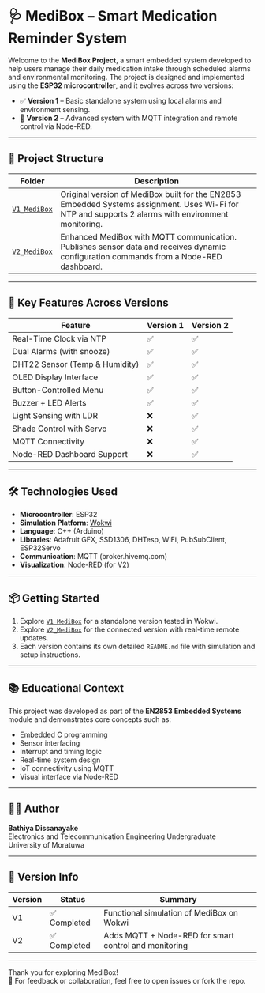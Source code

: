 # 🩺 MediBox – Smart Medication Reminder System

Welcome to the **MediBox Project**, a smart embedded system developed to help users manage their daily medication intake through scheduled alarms and environmental monitoring. The project is designed and implemented using the **ESP32 microcontroller**, and it evolves across two versions:

- ✅ **Version 1** – Basic standalone system using local alarms and environment sensing.
- 🚀 **Version 2** – Advanced system with MQTT integration and remote control via Node-RED.

---

## 📂 Project Structure

| Folder | Description |
|--------|-------------|
| [`V1_MediBox`](./V.1) | Original version of MediBox built for the EN2853 Embedded Systems assignment. Uses Wi-Fi for NTP and supports 2 alarms with environment monitoring. |
| [`V2_MediBox`](./V.2) | Enhanced MediBox with MQTT communication. Publishes sensor data and receives dynamic configuration commands from a Node-RED dashboard. |

---

## 🧠 Key Features Across Versions

| Feature | Version 1 | Version 2 |
|--------|-----------|-----------|
| Real-Time Clock via NTP | ✅ | ✅ |
| Dual Alarms (with snooze) | ✅ | ✅ |
| DHT22 Sensor (Temp & Humidity) | ✅ | ✅ |
| OLED Display Interface | ✅ | ✅ |
| Button-Controlled Menu | ✅ | ✅ |
| Buzzer + LED Alerts | ✅ | ✅ |
| Light Sensing with LDR | ❌ | ✅ |
| Shade Control with Servo | ❌ | ✅ |
| MQTT Connectivity | ❌ | ✅ |
| Node-RED Dashboard Support | ❌ | ✅ |

---

## 🛠️ Technologies Used

- **Microcontroller**: ESP32
- **Simulation Platform**: [Wokwi](https://wokwi.com/)
- **Language**: C++ (Arduino)
- **Libraries**: Adafruit GFX, SSD1306, DHTesp, WiFi, PubSubClient, ESP32Servo
- **Communication**: MQTT (broker.hivemq.com)
- **Visualization**: Node-RED (for V2)

---

## 📦 Getting Started

1. Explore [`V1_MediBox`](./V.1) for a standalone version tested in Wokwi.
2. Explore [`V2_MediBox`](./V.2) for the connected version with real-time remote updates.
3. Each version contains its own detailed `README.md` file with simulation and setup instructions.

---

## 📚 Educational Context

This project was developed as part of the **EN2853 Embedded Systems** module and demonstrates core concepts such as:

- Embedded C programming
- Sensor interfacing
- Interrupt and timing logic
- Real-time system design
- IoT connectivity using MQTT
- Visual interface via Node-RED

---

## 👨‍💻 Author

**Bathiya Dissanayake**  
Electronics and Telecommunication Engineering Undergraduate  
University of Moratuwa  

---

## 🧭 Version Info

| Version | Status | Summary |
|--------|--------|---------|
| V1 | ✅ Completed | Functional simulation of MediBox on Wokwi |
| V2 | ✅ Completed | Adds MQTT + Node-RED for smart control and monitoring |

---

Thank you for exploring MediBox!  
🔗 For feedback or collaboration, feel free to open issues or fork the repo.

